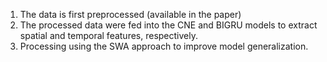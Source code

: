1. The data is first preprocessed (available in the paper)
2. The processed data were fed into the CNE and BIGRU models to extract spatial and temporal features, respectively.
3. Processing using the SWA approach to improve model generalization.
